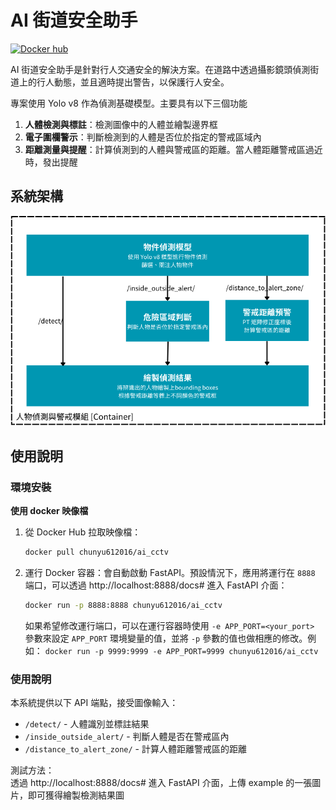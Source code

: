 # AI 街道安全助手

[![Docker hub](https://img.shields.io/badge/docker_pulls-1.0.0-blue?logo=docker)](https://hub.docker.com/r/chunyu612016/ai_cctv)

AI 街道安全助手是針對行人交通安全的解決方案。在道路中透過攝影鏡頭偵測街道上的行人動態，並且適時提出警告，以保護行人安全。

專案使用 Yolo v8 作為偵測基礎模型。主要具有以下三個功能
1. **人體檢測與標註**：檢測圖像中的人體並繪製邊界框
2. **電子圍欄警示**：判斷檢測到的人體是否位於指定的警戒區域內
3. **距離測量與提醒**：計算偵測到的人體與警戒區的距離。當人體距離警戒區過近時，發出提醒


## 系統架構
![API model](assets/C4_model.png)


## 使用說明

### 環境安裝
**使用 docker 映像檔**
1. 從 Docker Hub 拉取映像檔：
    ```bash
    docker pull chunyu612016/ai_cctv
    ```
2. 運行 Docker 容器：會自動啟動 FastAPI。預設情況下，應用將運行在 `8888` 端口，可以透過 http://localhost:8888/docs# 進入 FastAPI 介面：
    ```bash
    docker run -p 8888:8888 chunyu612016/ai_cctv
    ```
    如果希望修改運行端口，可以在運行容器時使用 `-e APP_PORT=<your_port>` 參數來設定 `APP_PORT` 環境變量的值，並將 `-p` 參數的值也做相應的修改。例如：
   `docker run -p 9999:9999 -e APP_PORT=9999 chunyu612016/ai_cctv`


### 使用說明

本系統提供以下 API 端點，接受圖像輸入：
- `/detect/` - 人體識別並標註結果
- `/inside_outside_alert/` - 判斷人體是否在警戒區內
- `/distance_to_alert_zone/` - 計算人體距離警戒區的距離

測試方法：\
透過 http://localhost:8888/docs# 進入 FastAPI 介面，上傳 example 的一張圖片，即可獲得繪製檢測結果圖